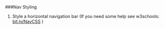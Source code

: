 ###Nav Styling

1.  Style a horizontal navigation bar (If you need some help see w3schools: [bit.ly/NavCSS](https://www.google.com/url?q=http://bit.ly/NavCSS&sa=D&ust=1478381675858000&usg=AFQjCNFptIJ7tVUm1LfIj11snCv-a3I42w) )
